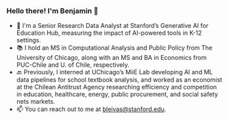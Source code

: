 ### Hello there! I'm Benjamin 👋

* 💼 I'm a Senior Research Data Analyst at Stanford’s Generative AI for Education Hub, measuring the impact of AI-powered tools in K-12 settings.
* 📚 I hold an MS in Computational Analysis and Public Policy from The University of Chicago, along with an MS and BA in Economics from PUC-Chile and U. of Chile, respectively.
* 🔙 Previously, I interned at UChicago’s MiiE Lab developing AI and ML data pipelines for school textbook analysis, and worked as an economist at the Chilean Antitrust Agency researching efficiency and competition in education, healthcare, energy, public procurement, and social safety nets markets.
* 📫 You can reach out to me at bleivas@stanford.edu.
